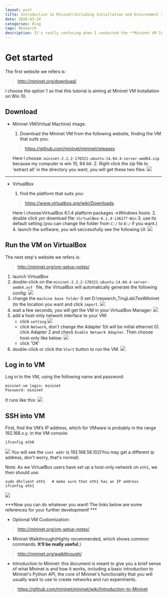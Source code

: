 ```yaml
---
layout: post
title: Introduction to Mininet(Including Installation and Environment Setting) 
date: 2020-03-24
categories: blog
tags: Research
description: It's really confusing when I conducted the **Mininet VM Installation** recently. Actually the mininet.org is the tutorial on Youtube is limited as well.
---
```



# Get started
The first website we refers is: 
> http://mininet.org/download/.

I choose the option 1 so that this tutorial is aiming at Mininet VM Installation on Win 10. 

## Download
- Mininet VM(Virtual Machine) image.
  1.  Download the Mininet VM from the following website, finding the VM that suits you:  
  > https://github.com/mininet/mininet/releases
                                                        
  Here I choose: `mininet-2.2.2-170321-ubuntu-14.04.4-server-amd64.zip` because my computer is win 10, 64 bit.
  2. Right click the zip file to 'extract all' in the directory you want, you will get these two files: 
  ![](https://raw.githubusercontent.com/SophieCXT/blog.io/master/img/research/2020-03-24.PNG)

---
- VirtualBox
  1.  find the platform that suits you:  
  > https://www.virtualbox.org/wiki/Downloads. 
                                                        
  Here I choose:VirtualBox 6.1.4 platform packages
 ->_Windows hosts_.
  2. double click yor download file: `VirtualBox-6.1.4-136177-Win`
  3. use its default setting.(you can change the folder from `C:/` to `D:/` if you want.)
  4. launch the software, you will seccessfully see the following UI:
   ![](https://raw.githubusercontent.com/SophieCXT/blog.io/master/img/research/VBUI.PNG)


## Run the VM on VirtualBox
The next step's website we refers is: 
>http://mininet.org/vm-setup-notes/

1. launch VirtualBox
2. double-click on the `mininet-2.2.2-170321-ubuntu-14.04.4-server-amd64.ovf ` file, the VirtualBox will automatically generate the following config:
![](https://raw.githubusercontent.com/SophieCXT/blog.io/master/img/research/20200324.PNG)
3. change the `machine base folder` (I set D:\research_TingLab\TestMininet )to the location you want and click `import`.
![](https://raw.githubusercontent.com/SophieCXT/blog.io/master/img/research/2020-03-24import.PNG)
4. wait a few seconds, you will get the VM in your VirtualBox Manager:
![](https://raw.githubusercontent.com/SophieCXT/blog.io/master/img/research/2020-03-24suc.PNG)
6. add a host-only network interface to your VM: 
     - click `setting`
     ![](https://raw.githubusercontent.com/SophieCXT/blog.io/master/img/research/2020-03-24-01.PNG)
     - click `Network`, don't change the Adapter 1(it will be initial ethernet 0). click Adapter 2 and check `Enable Network Adapter`. Then choose host-only like below:
     ![](https://raw.githubusercontent.com/SophieCXT/blog.io/master/img/research/2020-03-24-02.PNG)
    - click 'OK'
5. double-click or click the `Start` button to run the VM.
![](https://raw.githubusercontent.com/SophieCXT/blog.io/master/img/research/2020-03-24-03.PNG)


## Log in to VM

Log in to the VM, using the following name and password:
```
mininet-vm login: mininet
Password: mininet
```
It runs like this:
![](https://raw.githubusercontent.com/SophieCXT/blog.io/master/img/research/2020-03-24-04.PNG)

## SSH into VM
First, find the VM’s IP address, which for VMware is probably in the range 192.168.x.y. In the VM console:
```
ifconfig eth0
```
![](https://raw.githubusercontent.com/SophieCXT/blog.io/master/img/research/2020-03-24-05.PNG)
You will see the `inet addr` is 192.168.56.102(You may get a different ip address, don't worry, that's normal)

Note: As we VirtualBox users have set up a host-only network on `eth1`, we then should use:
```
sudo dhclient eth1   # make sure that eth1 has an IP address
ifconfig eth1
```
![](https://raw.githubusercontent.com/SophieCXT/blog.io/master/img/research/2020-03-24-06.PNG)


***Now you can do whatever you want! The links below are some references for your further development! ***

- Optional VM Customization:
>http://mininet.org/vm-setup-notes/

- Mininet Walkthrough(Highly recommended, which shows common commands. **It’ll be really useful.**)
>http://mininet.org/walkthrough/

- Introduction to Mininet: this document is meant to give you a brief sense of what Mininet is and how it works, including a basic introduction to Mininet's Python API, the core of Mininet's functionality that you will usually want to use to create networks and run experiments.
>https://github.com/mininet/mininet/wiki/Introduction-to-Mininet

